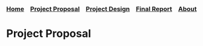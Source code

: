 
### [Home](https://bilgehansandikci.github.io/CS353_Group31/)&emsp;[Project Proposal](https://bilgehansandikci.github.io/CS353_Group31/project_proposal)&emsp;[Project Design](url)&emsp;[Final Report](url)&emsp;[About](https://bilgehansandikci.github.io/CS353_Group31/about)


# Project Proposal
